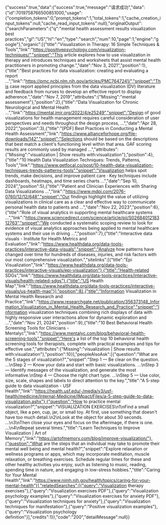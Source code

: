 {"success":true,"data":{"success":true,"message":"请求成功","data":{"id":7019758766500851000,"usage":{"completion_tokens":0,"prompt_tokens":1,"total_tokens":1,"cache_creation_input_tokens":null,"cache_read_input_tokens":null},"originalOutput":{"searchParameters":{"q":"mental health assessment results visualization best practices","gl":"US","hl":"en","type":"search","num":10,"page":1,"engine":"google"},"organic":[{"title":"Visualization in Therapy: 16 Simple Techniques & Tools","link":"https://positivepsychology.com/visualization-techniques/","snippet":"This article explores how to use visualization in therapy and introduces techniques and worksheets that assist mental health practitioners in promoting change.","date":"Nov 3, 2021","position":1},{"title":"Best practices for data visualization: creating and evaluating a report ...","link":"https://pmc.ncbi.nlm.nih.gov/articles/PMC7647241/","snippet":"This case report applied principles from the data visualization (DV) literature and feedback from nurses to develop an effective report to display adherence.","date":"Nov 7, 2019","attributes":{"Missing":"mental assessment"},"position":2},{"title":"Data Visualization for Chronic Neurological and Mental Health ...","link":"https://mental.jmir.org/2022/4/e25249","snippet":"Design of good visualizations for health management requires careful consideration of user perspectives and needs throughout the design process, ...","date":"Apr 28, 2022","position":3},{"title":"[PDF] Best Practices in Conducting a Mental Health Assessment","link":"https://www.allianceforhope.org/file-downloads/142","snippet":"Selections should be based on the descriptions that best match a client's functioning level within that area. GAF scoring results are commonly used by managed ...","attributes":{"Missing":"visualization | Show results with:visualization"},"position":4},{"title":"10 Health Data Visualization Techniques: Trends, Patterns, Tools","link":"https://www.getfocal.co/post/10-health-data-visualization-techniques-trends-patterns-tools","snippet":"Visualization helps spot trends, make decisions, and improve patient care · Key techniques include dashboards, heatmaps, and time series charts ...","date":"Sep 10, 2024","position":5},{"title":"Patient and Clinician Experiences with Sharing Data Visualizations ...","link":"https://www.mdpi.com/2076-0760/12/12/648","snippet":"Our findings highlight the value of utilizing visualizations in clinical care as a clear and effective way to communicate personal health data to patients and ...","date":"Nov 22, 2023","position":6},{"title":"Role of visual analytics in supporting mental healthcare systems ...","link":"https://www.sciencedirect.com/science/article/pii/S0268401218312763","snippet":"We conducted a systematic scoping review to look for evidence of visual analytics approaches being applied to mental healthcare systems and their use in driving ...","position":7},{"title":"Interactive data visuals - Institute for Health Metrics and Evaluation","link":"https://www.healthdata.org/data-tools-practices/interactive-data-visuals","snippet":"Analyze how patterns have changed over time for hundreds of diseases, injuries, and risk factors with our most comprehensive visualization.","sitelinks":[{"title":"Epi Visualization","link":"https://www.healthdata.org/data-tools-practices/interactive-visuals/epi-visualization"},{"title":"Health-related SDGs","link":"https://www.healthdata.org/data-tools-practices/interactive-visuals/health-related-sdgs"},{"title":"US Health Map","link":"https://www.healthdata.org/data-tools-practices/interactive-visuals/us-health-map"}],"position":8},{"title":"Information Visualization in Mental Health Research and Practice","link":"https://www.researchgate.net/publication/356373148_Information_Visualization_in_Mental_Health_Research_and_Practice","snippet":"Information visualization techniques combining rich displays of data with highly responsive user interactions allow for dynamic exploration and ...","date":"Nov 21, 2024","position":9},{"title":"10 Best Behavioral Health Screening Tools for Clinicians - Mentalyc","link":"https://www.mentalyc.com/blog/behavioral-health-screening-tools","snippet":"Here's a list of the top 10 behavioral health screening tools for therapists, complete with practical examples and tips for effective use.","attributes":{"Missing":"visualization | Show results with:visualization"},"position":10}],"peopleAlsoAsk":[{"question":"What are the 5 stages of visualization?","snippet":"Step 1 — Be clear on the question. ...\nStep 2 — Know your data and start with basic visualizations. ...\nStep 3 — Identify messages of the visualization, and generate the most informative.\nStep 4 — Choose the right chart type. ...\nStep 5 — Use color, size, scale, shapes and labels to direct attention to the key.","title":"A 5-step guide to data visualization - USF Health","link":"https://health.usf.edu/-/media/v3/usf-health/medicine/Internal-Medicine/IMpact/Files/a-5-step-guide-to-data-visualization.ashx"},{"question":"How to practice mental visualization?","snippet":"VISUALIZATION EXERCISES\n1\nFind a small object, like a pen, cup, jar, or small toy. At first, use something that doesn't have too much detail.\n2\nLook at the object for about 30 seconds. ...\n3\nThen close your eyes and focus on the afterimage, if there is one. ...\n4\nRepeat several times.","title":"Learn Techniques to Improve Visualization | Art of Memory","link":"https://artofmemory.com/blog/improve-visualization/"},{"question":"What are the steps that an individual may take to promote their mental well being and mental health?","snippet":"Explore relaxation or wellness programs or apps, which may incorporate meditation, muscle relaxation, or breathing exercises. Schedule regular times for these and other healthy activities you enjoy, such as listening to music, reading, spending time in nature, and engaging in low-stress hobbies.","title":"Caring for Your Mental Health","link":"https://www.nimh.nih.gov/health/topics/caring-for-your-mental-health"}],"relatedSearches":[{"query":"Visualization therapy exercises"},{"query":"Visualization exercises PDF"},{"query":"Visualization psychology examples"},{"query":"Visualization exercises for anxiety PDF"},{"query":"Visualization techniques for anxiety"},{"query":"Visualization techniques for manifestation"},{"query":"Positive visualization examples"},{"query":"Visualization psychology definition"}],"credits":1}},"code":"200","detailMessage":null}}